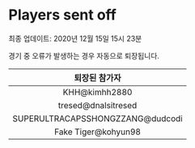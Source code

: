 # Players sent off
최종 업데이트: 2020년 12월 15일 15시 23분


경기 중 오류가 발생하는 경우 자동으로 퇴장됩니다.


| 퇴장된 참가자 |
|:---:|
| KHH@kimhh2880 |
| tresed@dnalsitresed |
| SUPERULTRACAPSSHONGZZANG@dudcodi |
| Fake Tiger@kohyun98 |